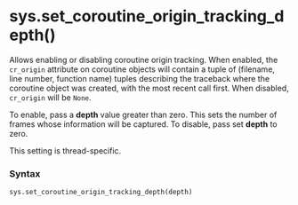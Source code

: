 # sys.set_coroutine_origin_tracking_depth()

Allows enabling or disabling coroutine origin tracking. When enabled, the `cr_origin` attribute on coroutine objects will contain a tuple of (filename, line number, function name) tuples describing the traceback where the coroutine object was created, with the most recent call first. When disabled, `cr_origin` will be `None`.

To enable, pass a **depth** value greater than zero. This sets the number of frames whose information will be captured. To disable, pass set **depth** to zero.

This setting is thread-specific.

### Syntax

```python
sys.set_coroutine_origin_tracking_depth(depth)
```